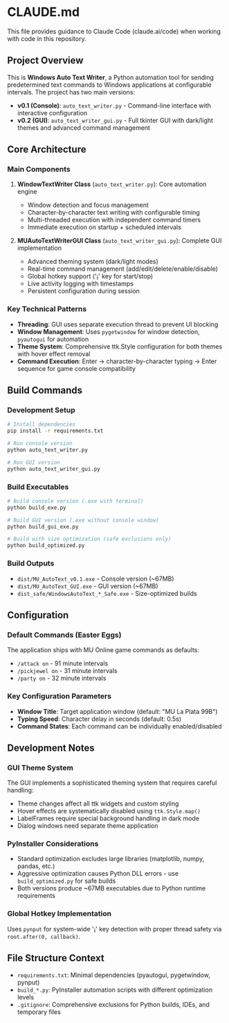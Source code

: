 # CLAUDE.md

This file provides guidance to Claude Code (claude.ai/code) when working with code in this repository.

## Project Overview

This is **Windows Auto Text Writer**, a Python automation tool for sending predetermined text commands to Windows applications at configurable intervals. The project has two main versions:

- **v0.1 (Console)**: `auto_text_writer.py` - Command-line interface with interactive configuration
- **v0.2 (GUI)**: `auto_text_writer_gui.py` - Full tkinter GUI with dark/light themes and advanced command management

## Core Architecture

### Main Components

1. **WindowTextWriter Class** (`auto_text_writer.py`): Core automation engine
   - Window detection and focus management
   - Character-by-character text writing with configurable timing
   - Multi-threaded execution with independent command timers
   - Immediate execution on startup + scheduled intervals

2. **MUAutoTextWriterGUI Class** (`auto_text_writer_gui.py`): Complete GUI implementation
   - Advanced theming system (dark/light modes)
   - Real-time command management (add/edit/delete/enable/disable)
   - Global hotkey support ('¡' key for start/stop)
   - Live activity logging with timestamps
   - Persistent configuration during session

### Key Technical Patterns

- **Threading**: GUI uses separate execution thread to prevent UI blocking
- **Window Management**: Uses `pygetwindow` for window detection, `pyautogui` for automation
- **Theme System**: Comprehensive ttk.Style configuration for both themes with hover effect removal
- **Command Execution**: Enter → character-by-character typing → Enter sequence for game console compatibility

## Build Commands

### Development Setup
```bash
# Install dependencies
pip install -r requirements.txt

# Run console version
python auto_text_writer.py

# Run GUI version  
python auto_text_writer_gui.py
```

### Build Executables
```bash
# Build console version (.exe with terminal)
python build_exe.py

# Build GUI version (.exe without console window)
python build_gui_exe.py

# Build with size optimization (safe exclusions only)
python build_optimized.py
```

### Build Outputs
- `dist/MU_AutoText_v0.1.exe` - Console version (~67MB)
- `dist/MU_AutoText_GUI.exe` - GUI version (~67MB)
- `dist_safe/WindowsAutoText_*_Safe.exe` - Size-optimized builds

## Configuration

### Default Commands (Easter Eggs)
The application ships with MU Online game commands as defaults:
- `/attack on` - 91 minute intervals
- `/pickjewel on` - 31 minute intervals  
- `/party on` - 32 minute intervals

### Key Configuration Parameters
- **Window Title**: Target application window (default: "MU La Plata 99B")
- **Typing Speed**: Character delay in seconds (default: 0.5s)
- **Command States**: Each command can be individually enabled/disabled

## Development Notes

### GUI Theme System
The GUI implements a sophisticated theming system that requires careful handling:
- Theme changes affect all ttk widgets and custom styling
- Hover effects are systematically disabled using `ttk.Style.map()`
- LabelFrames require special background handling in dark mode
- Dialog windows need separate theme application

### PyInstaller Considerations
- Standard optimization excludes large libraries (matplotlib, numpy, pandas, etc.)
- Aggressive optimization causes Python DLL errors - use `build_optimized.py` for safe builds
- Both versions produce ~67MB executables due to Python runtime requirements

### Global Hotkey Implementation
Uses `pynput` for system-wide '¡' key detection with proper thread safety via `root.after(0, callback)`.

## File Structure Context
- `requirements.txt`: Minimal dependencies (pyautogui, pygetwindow, pynput)
- `build_*.py`: PyInstaller automation scripts with different optimization levels
- `.gitignore`: Comprehensive exclusions for Python builds, IDEs, and temporary files